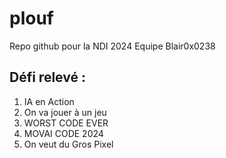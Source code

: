 # plouf
Repo github pour la NDI 2024 Equipe Blair0x0238

## Défi relevé : 
1. IA en Action
2. On va jouer à un jeu
3. WORST CODE EVER
4. MOVAI CODE 2024
5. On veut du Gros Pixel
